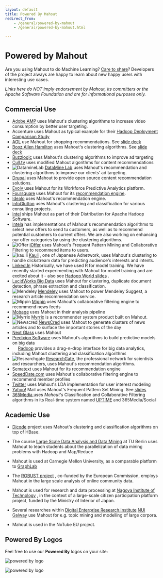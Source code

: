 ```yaml
---
layout: default
title: Powered By Mahout
redirect_from:
    - /general/powered-by-mahout
    - /general/powered-by-mahout.html

---
```


# Powered by Mahout

Are you using Mahout to do Machine Learning? <a href="https://mahout.apache.org/community/mailing-lists.html">Care to share</a>? Developers of the project always are happy to learn about new happy users with interesting use cases.

*Links here do NOT imply
endorsement by Mahout, its committers or the Apache Software Foundation and
are for informational purposes only.*

<a name="PoweredByMahout-CommercialUse"></a>
## Commercial Use

* <a href="http://nosql.mypopescu.com/post/2082712431/hbase-and-hadoop-at-adobe">Adobe AMP</a> uses Mahout's clustering algorithms to increase video
consumption by better user targeting.
* Accenture uses Mahout as typical example for their [Hadoop Deployment Comparison Study](http://www.accenture.com/SiteCollectionDocuments/PDF/Accenture-Hadoop-Deployment-Comparison-Study.pdf)
* [AOL](http://www.aol.com)
 use Mahout for shopping recommendations. See [slide deck](http://www.slideshare.net/kryton/the-data-layer)
* [Booz Allen Hamilton](http://www.boozallen.com/)
 uses Mahout's clustering algorithms. See [slide deck](http://www.slideshare.net/ydn/3-biometric-hadoopsummit2010)
* [Buzzlogic](http://www.buzzlogic.com)
 uses Mahout's clustering algorithms to improve ad targeting
* [Cull.tv](http://cull.tv/)
 uses modified Mahout algorithms for content recommendations
* ![DatamineLab](http://cdn.dataminelab.com/favicon.ico) [DataMine Lab](http://dataminelab.com)
 uses Mahout's recommendation and clustering algorithms to improve our
clients' ad targeting.
* [Drupal](http://drupal.org/project/recommender)
 uses Mahout to provide open source content recommendation solutions.
* [Evolv ](http://www.evolvondemand.com)
 uses Mahout for its Workforce Predictive Analytics platform.
* [Foursquare](http://www.foursquare.com)
 uses Mahout for its [recommendation engine](http://engineering.foursquare.com/2011/03/22/building-a-recommendation-engine-foursquare-style/).
* [Idealo](http://www.idealo.de)
 uses Mahout's recommendation engine.
* [InfoGlutton](http://www.infoglutton.com)
 uses Mahout's clustering and classification for various consulting
projects.
* [Intel](http://mark.chmarny.com/2013/07/thinking-big-about-data-at-intel.html)
 ships Mahout as part of their Distribution for Apache Hadoop Software.
* [Intela](http://www.intela.com/)
 has implementations of Mahout's recommendation algorithms to select new
offers to send tu customers, as well as to recommend potential customers to
current offers. We are also working on enhancing our offer categories by
using the clustering algorithms.
* ![iOffer](http://ioffer.com/favicon.ico) [iOffer](http://www.ioffer.com)
 uses Mahout's Frequent Pattern Mining and Collaborative Filtering to
recommend items to users.
* ![kau.li](http://kau.li/favicon.ico) [Kauli](http://kau.li/en)
, one of Japanese Adnetwork, uses Mahout's clustering to handle clickstream
data for predicting audience's interests and intents.
* [Linked.In](http://linkedin.com)
 Historically, we have used R for model training. We have recently started
experimenting with Mahout for model training and are excited about it - also see
 <a href="https://www.quora.com/LinkedIn-Recommendations/How-does-LinkedIns-recommendation-system-work?srid=XoeG&share=1">Hadoop World slides</a>
.
* [LucidWorks Big Data](http://www.lucidworks.com/products/lucidworks-big-data)
 uses Mahout for clustering, duplicate document detection, phrase
extraction and classification.
* ![Mendeley](http://mendeley.com/favicon.ico) [Mendeley](http://mendeley.com)
 uses Mahout to power Mendeley Suggest, a research article recommendation
service.
* ![Mippin](http://mippin.com/web/favicon.ico) [Mippin](http://mippin.com)
 uses Mahout's collaborative filtering engine to recommend news feeds
* [Mobage](http://www.slideshare.net/hamadakoichi/mobage-prmu-2011-mahout-hadoop)
 uses Mahout in their analysis pipeline
* ![Myrrix](http://myrrix.com/wp-content/uploads/2012/03/favicon.ico) [Myrrix](http://myrrix.com)
 is a recommender system product built on Mahout.
* ![Newscred](http://www.newscred.com/static/img/website/favicon.ico) [NewsCred](http://platform.newscred.com)
 uses Mahout to generate clusters of news articles and to surface the
important stories of the day
* [Next Glass](http://nextglass.co/)
 uses Mahout
* [Predixion Software](http://predixionsoftware.com/)
 uses Mahout’s algorithms to build predictive models on big data
* <img src="http://www.radoop.eu/wp-content/uploads/favicon.png" width=15> [Radoop](http://radoop.eu)
 provides a drag-n-drop interface for big data analytics, including Mahout
clustering and classification algorithms
* ![Researchgate](https://www.researchgate.net/favicon.ico) [ResearchGate](http://www.researchgate.net/), the professional network for scientists and researchers, uses Mahout's
recommendation algorithms.
* [Sematext](http://www.sematext.com/)
 uses Mahout for its recommendation engine
* [SpeedDate.com](http://www.speeddate.com)
 uses Mahout's collaborative filtering engine to recommend member profiles
* [Twitter](http://twitter.com)
 uses Mahout's LDA implementation for user interest modeling
* [Yahoo\!](http://www.yahoo.com)
 Mail uses Mahout's Frequent Pattern Set Mining.  See [slides](http://www.slideshare.net/hadoopusergroup/mail-antispam)
* [365Media ](http://365media.com/)
 uses *Mahout's* Classification and Collaborative Filtering algorithms in
its Real-time system named [UPTIME](http://uptime.365media.com/)
 and 365Media/Social

<a name="PoweredByMahout-AcademicUse"></a>
## Academic Use

* [Dicode](https://www.dicode-project.eu/)
 project uses Mahout's clustering and classification algorithms on top of
HBase.
* The course [Large Scale Data Analysis and Data Mining](http://www.dima.tu-berlin.de/menue/teaching/masterstudium/aim-3/)
 at TU Berlin uses Mahout to teach students about the parallelization of data
mining problems with Hadoop and Map/Reduce
* Mahout is used at Carnegie Mellon University, as a comparable platform to [GraphLab](http://www.graphlab.ml.cmu.edu/)

* The [ROBUST project](http://www.robust-project.eu/)
, co-funded by the European Commission, employs Mahout in the large scale
analysis of online community data.
* Mahout is used for research and data processing at [Nagoya Institute of Technology](http://www.nitech.ac.jp/eng/schools/grad/cse.html)
, in the context of a large-scale citizen participation platform project,
funded by the Ministry of Interior of Japan.
* Several researches within [Digital Enterprise Research Institute](http://www.deri.ie)
 [NUI Galway](http://www.nuigalway.ie)
 use Mahout for e.g. topic mining and modelling of large corpora.
* Mahout is used in the NoTube EU project.

<a name="PoweredByMahout-PoweredByLogos"></a>
## Powered By Logos

Feel free to use our **Powered By** logos on your site:

![powered by logo](https://mahout.apache.org/images/mahout-logo-poweredby-55.png)


![powered by logo](https://mahout.apache.org/images/mahout-logo-poweredby-100.png)
